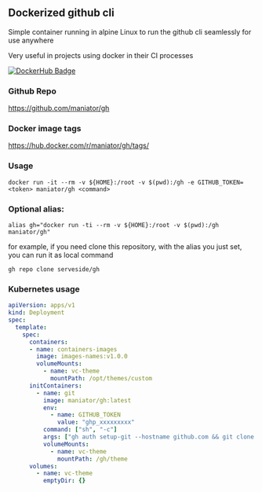 ## Dockerized github cli

Simple container running in alpine Linux to run the github cli seamlessly for use anywhere

Very useful in projects using docker in their CI processes

[![DockerHub Badge](http://dockeri.co/image/maniator/gh)](https://hub.docker.com/r/maniator/gh/)

### Github Repo

https://github.com/maniator/gh

### Docker image tags

https://hub.docker.com/r/maniator/gh/tags/

### Usage

```shell
docker run -it --rm -v ${HOME}:/root -v $(pwd):/gh -e GITHUB_TOKEN=<token> maniator/gh <command>
```

### Optional alias:

    alias gh="docker run -ti --rm -v ${HOME}:/root -v $(pwd):/gh maniator/gh"

for example, if you need clone this repository, with the alias you just set, you can run it as local command

    gh repo clone serveside/gh

### Kubernetes usage

```yaml
apiVersion: apps/v1
kind: Deployment
spec:
  template:
    spec:
      containers:
      - name: containers-images
        image: images-names:v1.0.0
        volumeMounts:
          - name: vc-theme
            mountPath: /opt/themes/custom
      initContainers:
        - name: git
          image: maniator/gh:latest
          env:
            - name: GITHUB_TOKEN
              value: "ghp_xxxxxxxxx"
          command: ["sh", "-c"]
          args: ["gh auth setup-git --hostname github.com && git clone https://github.com/username/theme.git"]
          volumeMounts:
            - name: vc-theme
              mountPath: /gh/theme
      volumes:
        - name: vc-theme
          emptyDir: {}
```
